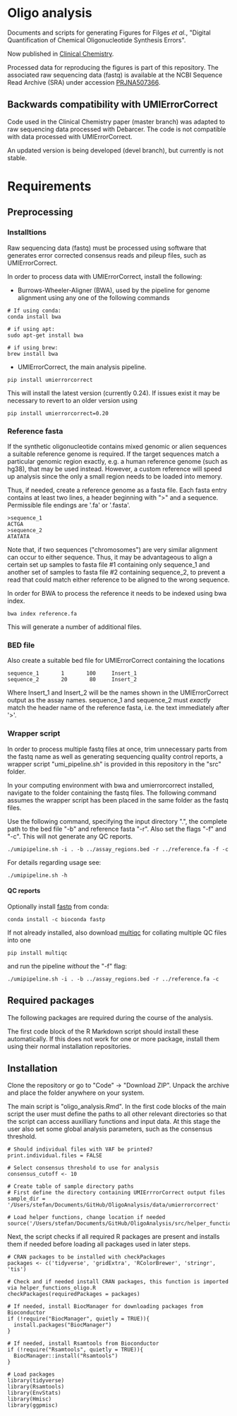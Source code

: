 # Oligo analysis

Documents and scripts for generating Figures for Filges *et al.*, "Digital Quantification of Chemical Oligonucleotide Synthesis Errors".

Now published in [Clinical Chemistry](https://doi.org/10.1093/clinchem/hvab136).

Processed data for reproducing the figures is part of this repository. The associated
raw sequencing data (fastq) is available at the NCBI Sequence Read Archive (SRA)
under accession [PRJNA507366](https://www.ncbi.nlm.nih.gov/bioproject/PRJNA727098/).

## Backwards compatibility with UMIErrorCorrect

Code used in the Clinical Chemistry paper (master branch) was adapted to raw sequencing data processed with Debarcer. The code is not compatible with data processed with UMIErrorCorrect. 

An updated version is being developed (devel branch), but currently is not  stable. 

# Requirements

## Preprocessing

### Installtions
Raw sequencing data (fastq) must be processed using software that generates
error corrected consensus reads and pileup files, such as UMIErrorCorrect.

In order to process data with UMIErrorCorrect, install the following:

- Burrows-Wheeler-Aligner (BWA), used by the pipeline for genome alignment using any one of the following commands

```
# If using conda:
conda install bwa

# if using apt:
sudo apt-get install bwa

# if using brew:
brew install bwa
```

- UMIErrorCorrect, the main analysis pipeline. 

```
pip install umierrorcorrect
```

This will install the latest version (currently 0.24). If issues exist it may
be necessary to revert to an older version using

```
pip install umierrorcorrect=0.20
```


### Reference fasta
If the synthetic oligonucleotide contains mixed genomic or alien sequences a suitable
reference genome is required. If the target sequences match a particular genomic region
exactly, e.g. a human reference genome (such as hg38), that may be used instead. However,
a custom reference will speed up analysis since the only a small region needs to be loaded
into memory. 

Thus, if needed, create a reference genome as a fasta file. Each fasta entry 
contains at least two lines, a header beginning with ">" and a sequence. 
Permissible file endings are '.fa' or '.fasta'.

```
>sequence_1
ACTGA
>sequence_2
ATATATA
```

Note that, if two sequences ("chromosomes") are very similar alignment can occur to either
sequence. Thus, it may be advantageous to align a certain set up samples to fasta file #1
containing only sequence_1 and another set of samples to fasta file #2 containing sequence_2,
to prevent a read that could match either reference to be aligned to the wrong sequence.

In order for BWA to process the reference it needs to be indexed using bwa index.

```
bwa index reference.fa
```

This will generate a number of additional files.

### BED file

Also create a suitable bed file for UMIErrorCorrect containing the locations

```
sequence_1       1       100     Insert_1
sequence_2       20       80     Insert_2
```

Where Insert_1 and Insert_2 will be the names shown in the UMIErrorCorrect output
as the assay names. sequence_1 and sequence_2 must *exactly* match the header
name of the reference fasta, i.e. the text immediately after '>'.

### Wrapper script

In order to process multiple fastq files at once, trim unnecessary parts
from the fastq name as well as generating sequencing quality control reports, 
a wrapper script "umi_pipeline.sh" is provided in this repository in the
"src" folder.

In your computing environment with bwa and umierrorcorrect installed, navigate
to the folder containing the fastq files. The following command assumes the wrapper
script has been placed in the same folder as the fastq files.

Use the following command, specifying the input directory ".", the complete path to the
bed file "-b" and reference fasta "-r". Also set the flags "-f" and "-c". This
will not generate any QC reports.

```
./umipipeline.sh -i . -b ../assay_regions.bed -r ../reference.fa -f -c
```

For details regarding usage see:
```
./umipipeline.sh -h
```

#### QC reports

Optionally install [fastp](https://github.com/OpenGene/fastp) from conda:

```
conda install -c bioconda fastp
```

If not already installed, also download [multiqc](https://multiqc.info/) for collating multiple QC files 
into one

```
pip install multiqc
```

and run the pipeline *without* the "-f" flag: 

```
./umipipeline.sh -i . -b ../assay_regions.bed -r ../reference.fa -c
```


## Required packages 

The following packages are required during the course of the analysis. 

The first code block of the R Markdown script should install these  automatically. If this does not work for one or more package, install them using their normal installation repositories.

## Installation

Clone the repository or go to "Code" -> "Download ZIP". Unpack the archive
and place the folder anywhere on your system.

The main script is "oligo_analysis.Rmd". In the first code blocks of the
main script the user must define the paths to all other relevant directories so
that the script can access auxilliary functions and input data. At this stage
the user also set some global analysis parameters, such as the consensus
threshold.

```{R}
# Should individual files with VAF be printed?
print.individual.files = FALSE

# Select consensus threshold to use for analysis
consensus_cutoff <- 10

# Create table of sample directory paths
# First define the directory containing UMIErrrorCorrect output files
sample_dir = '/Users/stefan/Documents/GitHub/OligoAnalysis/data/umierrorcorrect'

# Load helper functions, change location if needed
source('/Users/stefan/Documents/GitHub/OligoAnalysis/src/helper_functions_oligo.R')
```

Next, the script checks if all required R packages are present and installs them
if needed before loading all packages used in later steps.

```{R}
# CRAN packages to be installed with checkPackages
packages <- c('tidyverse', 'gridExtra', 'RColorBrewer', 'stringr', 'tis')

# Check and if needed install CRAN packages, this function is imported via helper_functions_oligo.R
checkPackages(requiredPackages = packages)

# If needed, install BiocManager for downloading packages from Bioconductor
if (!require("BiocManager", quietly = TRUE)){
  install.packages("BiocManager")
}

# If needed, install Rsamtools from Bioconductor
if (!require("Rsamtools", quietly = TRUE)){
  BiocManager::install("Rsamtools")
}

# Load packages
library(tidyverse)
library(Rsamtools)
library(EnvStats)
library(Hmisc)
library(ggpmisc)
```



